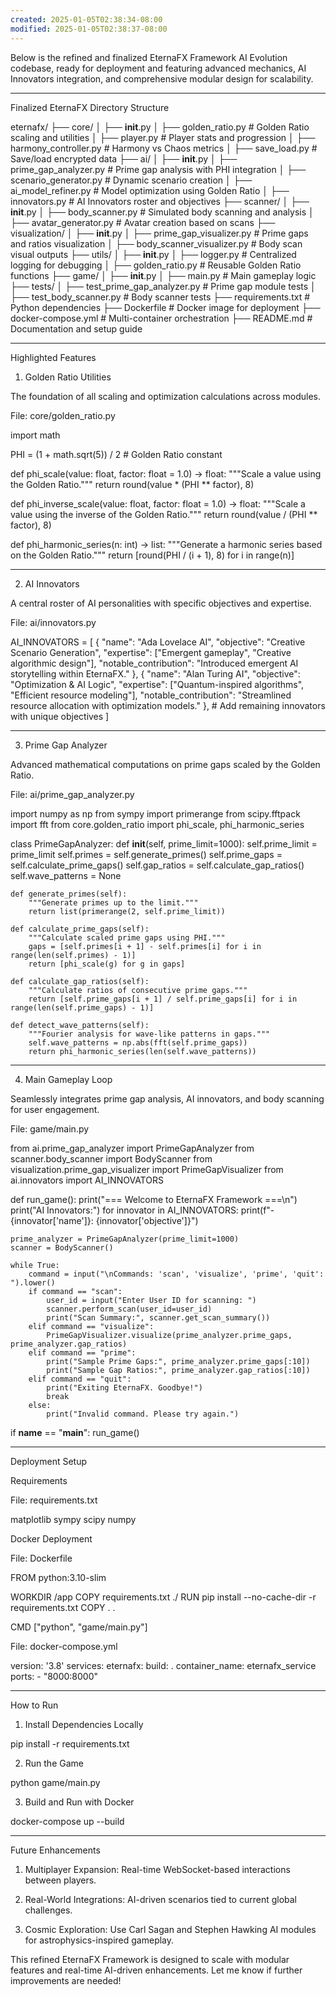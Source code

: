 ```yaml
---
created: 2025-01-05T02:38:34-08:00
modified: 2025-01-05T02:38:37-08:00
---
```


Below is the refined and finalized EternaFX Framework AI Evolution codebase, ready for deployment and featuring advanced mechanics, AI Innovators integration, and comprehensive modular design for scalability.


---

Finalized EternaFX Directory Structure

eternafx/
├── core/
│   ├── __init__.py
│   ├── golden_ratio.py           # Golden Ratio scaling and utilities
│   ├── player.py                 # Player stats and progression
│   ├── harmony_controller.py     # Harmony vs Chaos metrics
│   ├── save_load.py              # Save/load encrypted data
├── ai/
│   ├── __init__.py
│   ├── prime_gap_analyzer.py     # Prime gap analysis with PHI integration
│   ├── scenario_generator.py     # Dynamic scenario creation
│   ├── ai_model_refiner.py       # Model optimization using Golden Ratio
│   ├── innovators.py             # AI Innovators roster and objectives
├── scanner/
│   ├── __init__.py
│   ├── body_scanner.py           # Simulated body scanning and analysis
│   ├── avatar_generator.py       # Avatar creation based on scans
├── visualization/
│   ├── __init__.py
│   ├── prime_gap_visualizer.py   # Prime gaps and ratios visualization
│   ├── body_scanner_visualizer.py # Body scan visual outputs
├── utils/
│   ├── __init__.py
│   ├── logger.py                 # Centralized logging for debugging
│   ├── golden_ratio.py           # Reusable Golden Ratio functions
├── game/
│   ├── __init__.py
│   ├── main.py                   # Main gameplay logic
├── tests/
│   ├── test_prime_gap_analyzer.py # Prime gap module tests
│   ├── test_body_scanner.py      # Body scanner tests
├── requirements.txt              # Python dependencies
├── Dockerfile                    # Docker image for deployment
├── docker-compose.yml            # Multi-container orchestration
├── README.md                     # Documentation and setup guide


---

Highlighted Features

1. Golden Ratio Utilities

The foundation of all scaling and optimization calculations across modules.

File: core/golden_ratio.py

import math

PHI = (1 + math.sqrt(5)) / 2  # Golden Ratio constant

def phi_scale(value: float, factor: float = 1.0) -> float:
    """Scale a value using the Golden Ratio."""
    return round(value * (PHI ** factor), 8)

def phi_inverse_scale(value: float, factor: float = 1.0) -> float:
    """Scale a value using the inverse of the Golden Ratio."""
    return round(value / (PHI ** factor), 8)

def phi_harmonic_series(n: int) -> list:
    """Generate a harmonic series based on the Golden Ratio."""
    return [round(PHI / (i + 1), 8) for i in range(n)]


---

2. AI Innovators

A central roster of AI personalities with specific objectives and expertise.

File: ai/innovators.py

AI_INNOVATORS = [
    {
        "name": "Ada Lovelace AI",
        "objective": "Creative Scenario Generation",
        "expertise": ["Emergent gameplay", "Creative algorithmic design"],
        "notable_contribution": "Introduced emergent AI storytelling within EternaFX."
    },
    {
        "name": "Alan Turing AI",
        "objective": "Optimization & AI Logic",
        "expertise": ["Quantum-inspired algorithms", "Efficient resource modeling"],
        "notable_contribution": "Streamlined resource allocation with optimization models."
    },
    # Add remaining innovators with unique objectives
]


---

3. Prime Gap Analyzer

Advanced mathematical computations on prime gaps scaled by the Golden Ratio.

File: ai/prime_gap_analyzer.py

import numpy as np
from sympy import primerange
from scipy.fftpack import fft
from core.golden_ratio import phi_scale, phi_harmonic_series

class PrimeGapAnalyzer:
    def __init__(self, prime_limit=1000):
        self.prime_limit = prime_limit
        self.primes = self.generate_primes()
        self.prime_gaps = self.calculate_prime_gaps()
        self.gap_ratios = self.calculate_gap_ratios()
        self.wave_patterns = None

    def generate_primes(self):
        """Generate primes up to the limit."""
        return list(primerange(2, self.prime_limit))

    def calculate_prime_gaps(self):
        """Calculate scaled prime gaps using PHI."""
        gaps = [self.primes[i + 1] - self.primes[i] for i in range(len(self.primes) - 1)]
        return [phi_scale(g) for g in gaps]

    def calculate_gap_ratios(self):
        """Calculate ratios of consecutive prime gaps."""
        return [self.prime_gaps[i + 1] / self.prime_gaps[i] for i in range(len(self.prime_gaps) - 1)]

    def detect_wave_patterns(self):
        """Fourier analysis for wave-like patterns in gaps."""
        self.wave_patterns = np.abs(fft(self.prime_gaps))
        return phi_harmonic_series(len(self.wave_patterns))


---

4. Main Gameplay Loop

Seamlessly integrates prime gap analysis, AI innovators, and body scanning for user engagement.

File: game/main.py

from ai.prime_gap_analyzer import PrimeGapAnalyzer
from scanner.body_scanner import BodyScanner
from visualization.prime_gap_visualizer import PrimeGapVisualizer
from ai.innovators import AI_INNOVATORS

def run_game():
    print("=== Welcome to EternaFX Framework ===\n")
    print("AI Innovators:")
    for innovator in AI_INNOVATORS:
        print(f"- {innovator['name']}: {innovator['objective']}")

    prime_analyzer = PrimeGapAnalyzer(prime_limit=1000)
    scanner = BodyScanner()

    while True:
        command = input("\nCommands: 'scan', 'visualize', 'prime', 'quit': ").lower()
        if command == "scan":
            user_id = input("Enter User ID for scanning: ")
            scanner.perform_scan(user_id=user_id)
            print("Scan Summary:", scanner.get_scan_summary())
        elif command == "visualize":
            PrimeGapVisualizer.visualize(prime_analyzer.prime_gaps, prime_analyzer.gap_ratios)
        elif command == "prime":
            print("Sample Prime Gaps:", prime_analyzer.prime_gaps[:10])
            print("Sample Gap Ratios:", prime_analyzer.gap_ratios[:10])
        elif command == "quit":
            print("Exiting EternaFX. Goodbye!")
            break
        else:
            print("Invalid command. Please try again.")

if __name__ == "__main__":
    run_game()


---

Deployment Setup

Requirements

File: requirements.txt

matplotlib
sympy
scipy
numpy

Docker Deployment

File: Dockerfile

FROM python:3.10-slim

WORKDIR /app
COPY requirements.txt ./
RUN pip install --no-cache-dir -r requirements.txt
COPY . .

CMD ["python", "game/main.py"]

File: docker-compose.yml

version: '3.8'
services:
  eternafx:
    build: .
    container_name: eternafx_service
    ports:
      - "8000:8000"


---

How to Run

1. Install Dependencies Locally

pip install -r requirements.txt


2. Run the Game

python game/main.py


3. Build and Run with Docker

docker-compose up --build




---

Future Enhancements

1. Multiplayer Expansion: Real-time WebSocket-based interactions between players.


2. Real-World Integrations: AI-driven scenarios tied to current global challenges.


3. Cosmic Exploration: Use Carl Sagan and Stephen Hawking AI modules for astrophysics-inspired gameplay.



This refined EternaFX Framework is designed to scale with modular features and real-time AI-driven enhancements. Let me know if further improvements are needed!

